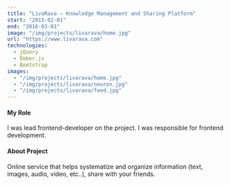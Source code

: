 ```yaml
---
title: "LivaRava — Knowledge Management and Sharing Platform"
start: "2015-02-01"
end: "2016-03-01"
image: "/img/projects/livarava/home.jpg"
url: "https://www.livarava.com"
technologies:
  - jQuery
  - Ember.js
  - Bootstrap
images:
  - "/img/projects/livarava/home.jpg"
  - "/img/projects/livarava/neuron.jpg"
  - "/img/projects/livarava/feed.jpg"
---
```


#### My Role

I was lead frontend-developer on the project. I was responsible for frontend development.

#### About Project

Online service that helps systematize and organize information (text, images, audio, video, etc..), share with your friends.
